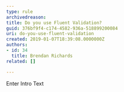 ```yaml
---
type: rule
archivedreason: 
title: Do you use Fluent Validation?
guid: 376bf9f4-c174-4582-936a-518899200084
uri: do-you-use-fluent-validation
created: 2019-01-07T18:39:08.0000000Z
authors:
- id: 34
  title: Brendan Richards
related: []

---
```



Enter Intro Text
<br><excerpt class='endintro'></excerpt><br>



